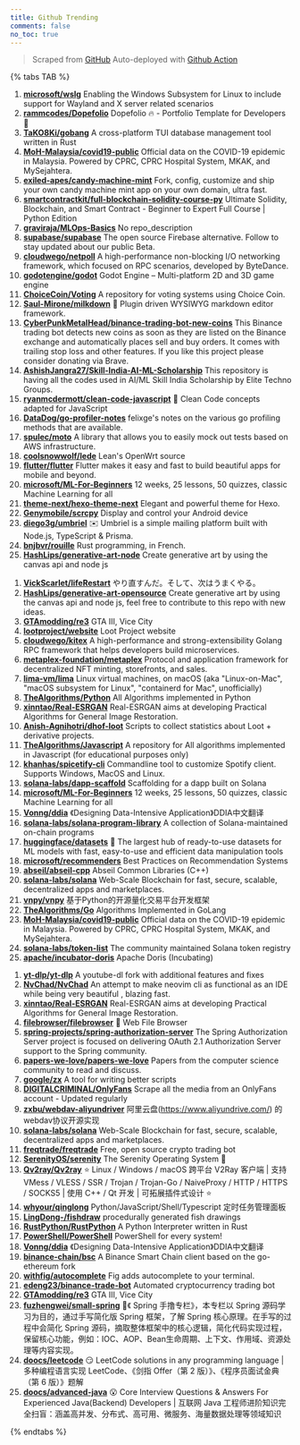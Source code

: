 ```yaml
---
title: Github Trending
comments: false
no_toc: true
---
```


> Scraped from [GitHub](https://github.com/trending)
Auto-deployed with [Github Action](https://docs.github.com/en/actions)

{% tabs TAB %}
<!-- tab Daily -->
1. [**microsoft/wslg**](https://github.com/microsoft/wslg)
Enabling the Windows Subsystem for Linux to include support for Wayland and X server related scenarios
2. [**rammcodes/Dopefolio**](https://github.com/rammcodes/Dopefolio)
Dopefolio 🔥 - Portfolio Template for Developers 🚀
3. [**TaKO8Ki/gobang**](https://github.com/TaKO8Ki/gobang)
A cross-platform TUI database management tool written in Rust
4. [**MoH-Malaysia/covid19-public**](https://github.com/MoH-Malaysia/covid19-public)
Official data on the COVID-19 epidemic in Malaysia. Powered by CPRC, CPRC Hospital System, MKAK, and MySejahtera.
5. [**exiled-apes/candy-machine-mint**](https://github.com/exiled-apes/candy-machine-mint)
Fork, config, customize and ship your own candy machine mint app on your own domain, ultra fast.
6. [**smartcontractkit/full-blockchain-solidity-course-py**](https://github.com/smartcontractkit/full-blockchain-solidity-course-py)
Ultimate Solidity, Blockchain, and Smart Contract - Beginner to Expert Full Course | Python Edition
7. [**graviraja/MLOps-Basics**](https://github.com/graviraja/MLOps-Basics)
No repo_description
8. [**supabase/supabase**](https://github.com/supabase/supabase)
The open source Firebase alternative. Follow to stay updated about our public Beta.
9. [**cloudwego/netpoll**](https://github.com/cloudwego/netpoll)
A high-performance non-blocking I/O networking framework, which focused on RPC scenarios, developed by ByteDance.
10. [**godotengine/godot**](https://github.com/godotengine/godot)
Godot Engine – Multi-platform 2D and 3D game engine
11. [**ChoiceCoin/Voting**](https://github.com/ChoiceCoin/Voting)
A repository for voting systems using Choice Coin.
12. [**Saul-Mirone/milkdown**](https://github.com/Saul-Mirone/milkdown)
🍼 Plugin driven WYSIWYG markdown editor framework.
13. [**CyberPunkMetalHead/binance-trading-bot-new-coins**](https://github.com/CyberPunkMetalHead/binance-trading-bot-new-coins)
This Binance trading bot detects new coins as soon as they are listed on the Binance exchange and automatically places sell and buy orders. It comes with trailing stop loss and other features. If you like this project please consider donating via Brave.
14. [**AshishJangra27/Skill-India-AI-ML-Scholarship**](https://github.com/AshishJangra27/Skill-India-AI-ML-Scholarship)
This repository is having all the codes used in AI/ML Skill India Scholarship by Elite Techno Groups.
15. [**ryanmcdermott/clean-code-javascript**](https://github.com/ryanmcdermott/clean-code-javascript)
🛁 Clean Code concepts adapted for JavaScript
16. [**DataDog/go-profiler-notes**](https://github.com/DataDog/go-profiler-notes)
felixge's notes on the various go profiling methods that are available.
17. [**spulec/moto**](https://github.com/spulec/moto)
A library that allows you to easily mock out tests based on AWS infrastructure.
18. [**coolsnowwolf/lede**](https://github.com/coolsnowwolf/lede)
Lean's OpenWrt source
19. [**flutter/flutter**](https://github.com/flutter/flutter)
Flutter makes it easy and fast to build beautiful apps for mobile and beyond.
20. [**microsoft/ML-For-Beginners**](https://github.com/microsoft/ML-For-Beginners)
12 weeks, 25 lessons, 50 quizzes, classic Machine Learning for all
21. [**theme-next/hexo-theme-next**](https://github.com/theme-next/hexo-theme-next)
Elegant and powerful theme for Hexo.
22. [**Genymobile/scrcpy**](https://github.com/Genymobile/scrcpy)
Display and control your Android device
23. [**diego3g/umbriel**](https://github.com/diego3g/umbriel)
✉️ Umbriel is a simple mailing platform built with Node.js, TypeScript & Prisma.
24. [**bnjbvr/rouille**](https://github.com/bnjbvr/rouille)
Rust programming, in French.
25. [**HashLips/generative-art-node**](https://github.com/HashLips/generative-art-node)
Create generative art by using the canvas api and node js
<!-- endtab -->
<!-- tab Weekly -->
1. [**VickScarlet/lifeRestart**](https://github.com/VickScarlet/lifeRestart)
やり直すんだ。そして、次はうまくやる。
2. [**HashLips/generative-art-opensource**](https://github.com/HashLips/generative-art-opensource)
Create generative art by using the canvas api and node js, feel free to contribute to this repo with new ideas.
3. [**GTAmodding/re3**](https://github.com/GTAmodding/re3)
GTA III, Vice City
4. [**lootproject/website**](https://github.com/lootproject/website)
Loot Project website
5. [**cloudwego/kitex**](https://github.com/cloudwego/kitex)
A high-performance and strong-extensibility Golang RPC framework that helps developers build microservices.
6. [**metaplex-foundation/metaplex**](https://github.com/metaplex-foundation/metaplex)
Protocol and application framework for decentralized NFT minting, storefronts, and sales.
7. [**lima-vm/lima**](https://github.com/lima-vm/lima)
Linux virtual machines, on macOS (aka "Linux-on-Mac", "macOS subsystem for Linux", "containerd for Mac", unofficially)
8. [**TheAlgorithms/Python**](https://github.com/TheAlgorithms/Python)
All Algorithms implemented in Python
9. [**xinntao/Real-ESRGAN**](https://github.com/xinntao/Real-ESRGAN)
Real-ESRGAN aims at developing Practical Algorithms for General Image Restoration.
10. [**Anish-Agnihotri/dhof-loot**](https://github.com/Anish-Agnihotri/dhof-loot)
Scripts to collect statistics about Loot + derivative projects.
11. [**TheAlgorithms/Javascript**](https://github.com/TheAlgorithms/Javascript)
A repository for All algorithms implemented in Javascript (for educational purposes only)
12. [**khanhas/spicetify-cli**](https://github.com/khanhas/spicetify-cli)
Commandline tool to customize Spotify client. Supports Windows, MacOS and Linux.
13. [**solana-labs/dapp-scaffold**](https://github.com/solana-labs/dapp-scaffold)
Scaffolding for a dapp built on Solana
14. [**microsoft/ML-For-Beginners**](https://github.com/microsoft/ML-For-Beginners)
12 weeks, 25 lessons, 50 quizzes, classic Machine Learning for all
15. [**Vonng/ddia**](https://github.com/Vonng/ddia)
《Designing Data-Intensive Application》DDIA中文翻译
16. [**solana-labs/solana-program-library**](https://github.com/solana-labs/solana-program-library)
A collection of Solana-maintained on-chain programs
17. [**huggingface/datasets**](https://github.com/huggingface/datasets)
🤗 The largest hub of ready-to-use datasets for ML models with fast, easy-to-use and efficient data manipulation tools
18. [**microsoft/recommenders**](https://github.com/microsoft/recommenders)
Best Practices on Recommendation Systems
19. [**abseil/abseil-cpp**](https://github.com/abseil/abseil-cpp)
Abseil Common Libraries (C++)
20. [**solana-labs/solana**](https://github.com/solana-labs/solana)
Web-Scale Blockchain for fast, secure, scalable, decentralized apps and marketplaces.
21. [**vnpy/vnpy**](https://github.com/vnpy/vnpy)
基于Python的开源量化交易平台开发框架
22. [**TheAlgorithms/Go**](https://github.com/TheAlgorithms/Go)
Algorithms Implemented in GoLang
23. [**MoH-Malaysia/covid19-public**](https://github.com/MoH-Malaysia/covid19-public)
Official data on the COVID-19 epidemic in Malaysia. Powered by CPRC, CPRC Hospital System, MKAK, and MySejahtera.
24. [**solana-labs/token-list**](https://github.com/solana-labs/token-list)
The community maintained Solana token registry
25. [**apache/incubator-doris**](https://github.com/apache/incubator-doris)
Apache Doris (Incubating)
<!-- endtab -->
<!-- tab Monthly -->
1. [**yt-dlp/yt-dlp**](https://github.com/yt-dlp/yt-dlp)
A youtube-dl fork with additional features and fixes
2. [**NvChad/NvChad**](https://github.com/NvChad/NvChad)
An attempt to make neovim cli as functional as an IDE while being very beautiful , blazing fast.
3. [**xinntao/Real-ESRGAN**](https://github.com/xinntao/Real-ESRGAN)
Real-ESRGAN aims at developing Practical Algorithms for General Image Restoration.
4. [**filebrowser/filebrowser**](https://github.com/filebrowser/filebrowser)
📂 Web File Browser
5. [**spring-projects/spring-authorization-server**](https://github.com/spring-projects/spring-authorization-server)
The Spring Authorization Server project is focused on delivering OAuth 2.1 Authorization Server support to the Spring community.
6. [**papers-we-love/papers-we-love**](https://github.com/papers-we-love/papers-we-love)
Papers from the computer science community to read and discuss.
7. [**google/zx**](https://github.com/google/zx)
A tool for writing better scripts
8. [**DIGITALCRIMINAL/OnlyFans**](https://github.com/DIGITALCRIMINAL/OnlyFans)
Scrape all the media from an OnlyFans account - Updated regularly
9. [**zxbu/webdav-aliyundriver**](https://github.com/zxbu/webdav-aliyundriver)
阿里云盘(https://www.aliyundrive.com/) 的webdav协议开源实现
10. [**solana-labs/solana**](https://github.com/solana-labs/solana)
Web-Scale Blockchain for fast, secure, scalable, decentralized apps and marketplaces.
11. [**freqtrade/freqtrade**](https://github.com/freqtrade/freqtrade)
Free, open source crypto trading bot
12. [**SerenityOS/serenity**](https://github.com/SerenityOS/serenity)
The Serenity Operating System 🐞
13. [**Qv2ray/Qv2ray**](https://github.com/Qv2ray/Qv2ray)
⭐ Linux / Windows / macOS 跨平台 V2Ray 客户端 | 支持 VMess / VLESS / SSR / Trojan / Trojan-Go / NaiveProxy / HTTP / HTTPS / SOCKS5 | 使用 C++ / Qt 开发 | 可拓展插件式设计 ⭐
14. [**whyour/qinglong**](https://github.com/whyour/qinglong)
Python/JavaScript/Shell/Typescript 定时任务管理面板
15. [**LingDong-/fishdraw**](https://github.com/LingDong-/fishdraw)
procedurally generated fish drawings
16. [**RustPython/RustPython**](https://github.com/RustPython/RustPython)
A Python Interpreter written in Rust
17. [**PowerShell/PowerShell**](https://github.com/PowerShell/PowerShell)
PowerShell for every system!
18. [**Vonng/ddia**](https://github.com/Vonng/ddia)
《Designing Data-Intensive Application》DDIA中文翻译
19. [**binance-chain/bsc**](https://github.com/binance-chain/bsc)
A Binance Smart Chain client based on the go-ethereum fork
20. [**withfig/autocomplete**](https://github.com/withfig/autocomplete)
Fig adds autocomplete to your terminal.
21. [**edeng23/binance-trade-bot**](https://github.com/edeng23/binance-trade-bot)
Automated cryptocurrency trading bot
22. [**GTAmodding/re3**](https://github.com/GTAmodding/re3)
GTA III, Vice City
23. [**fuzhengwei/small-spring**](https://github.com/fuzhengwei/small-spring)
🌱《 Spring 手撸专栏》，本专栏以 Spring 源码学习为目的，通过手写简化版 Spring 框架，了解 Spring 核心原理。在手写的过程中会简化 Spring 源码，摘取整体框架中的核心逻辑，简化代码实现过程，保留核心功能，例如：IOC、AOP、Bean生命周期、上下文、作用域、资源处理等内容实现。
24. [**doocs/leetcode**](https://github.com/doocs/leetcode)
😏 LeetCode solutions in any programming language | 多种编程语言实现 LeetCode、《剑指 Offer（第 2 版）》、《程序员面试金典（第 6 版）》题解
25. [**doocs/advanced-java**](https://github.com/doocs/advanced-java)
😮 Core Interview Questions & Answers For Experienced Java(Backend) Developers | 互联网 Java 工程师进阶知识完全扫盲：涵盖高并发、分布式、高可用、微服务、海量数据处理等领域知识
<!-- endtab -->
{% endtabs %}
